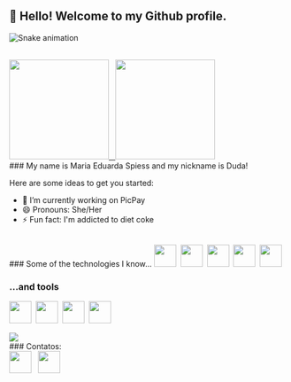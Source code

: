 ## 👋 Hello! Welcome to my Github profile.

![Snake animation](https://github.com/MariaEduardaSpiess/MariaEduardaSpiess/blob/output/github-contribution-grid-snake.svg)

<br/>
<a href="https://github.com/MariaEduardaSpiess">
  <img height="180em" src="https://github-readme-stats.vercel.app/api/top-langs/?username=MariaEduardaSpiess&layout=compact&langs_count=7&theme=dracula"/>&nbsp;&nbsp;
  <img height="180em" src="https://github-readme-stats.vercel.app/api?username=MariaEduardaSpiess&show_icons=true&theme=dracula&include_all_commits=true&count_private=true"/>
</a>

<br/>
### My name is Maria Eduarda Spiess and my nickname is Duda!

Here are some ideas to get you started:

- 🔭 I’m currently working on PicPay
- 😄 Pronouns: She/Her
- ⚡ Fun fact: I'm addicted to diet coke

<br/>
### Some of the technologies I know...
<img src="https://cdn.jsdelivr.net/gh/devicons/devicon/icons/go/go-original.svg" width="40" height="40"/>&nbsp;&nbsp;<img src="https://cdn.jsdelivr.net/gh/devicons/devicon/icons/amazonwebservices/amazonwebservices-original.svg" width="40" height="40"/>&nbsp;&nbsp;<img src="https://cdn.jsdelivr.net/gh/devicons/devicon/icons/kubernetes/kubernetes-plain.svg" width="40" height="40"/>&nbsp;&nbsp;<img src="https://cdn.jsdelivr.net/gh/devicons/devicon/icons/docker/docker-plain-wordmark.svg" width="40" height="40"/>&nbsp;&nbsp;<img src="https://cdn.jsdelivr.net/gh/devicons/devicon/icons/postgresql/postgresql-original.svg" width="40" height="40"/>

### ...and tools
<img src="https://cdn.jsdelivr.net/gh/devicons/devicon/icons/grafana/grafana-original.svg" width="40" height="40"/>&nbsp;&nbsp;<img src="https://cdn.jsdelivr.net/gh/devicons/devicon/icons/intellij/intellij-original.svg" width="40" height="40"/>&nbsp;&nbsp;<img src="https://cdn.jsdelivr.net/gh/devicons/devicon/icons/slack/slack-original.svg" width="40" height="40"/>&nbsp;&nbsp;<img src="https://cdn.jsdelivr.net/gh/devicons/devicon/icons/vscode/vscode-original.svg" width="40" height="40"/>

<!-- ![gif load simulation]("https://c.tenor.com/f45-NCOT8b0AAAAC/lena-luthor-katie-mcgrath.gif") -->
<img src="https://c.tenor.com/f45-NCOT8b0AAAAC/lena-luthor-katie-mcgrath.gif">

<br/>
### Contatos:
<div>
  <a href = "mailto:dudaspiess@gmail.com"><img src="https://cdn.jsdelivr.net/gh/devicons/devicon/icons/google/google-original.svg" target="_blank" width="40" height="40"></a>&nbsp;&nbsp;
  <a href="https://www.linkedin.com/in/maria-eduarda-spiess" target="_blank"width="40" height="40"><img src="https://cdn.jsdelivr.net/gh/devicons/devicon/icons/linkedin/linkedin-original.svg" target="_blank"width="40" height="40"></a>   
</div>
